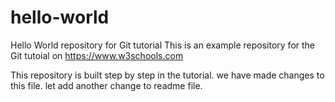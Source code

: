 # hello-world
Hello World repository for Git tutorial
This is an example repository for the Git tutoial on https://www.w3schools.com

This repository is built step by step in the tutorial.
we have made changes to this file.
let add another change to readme file.
